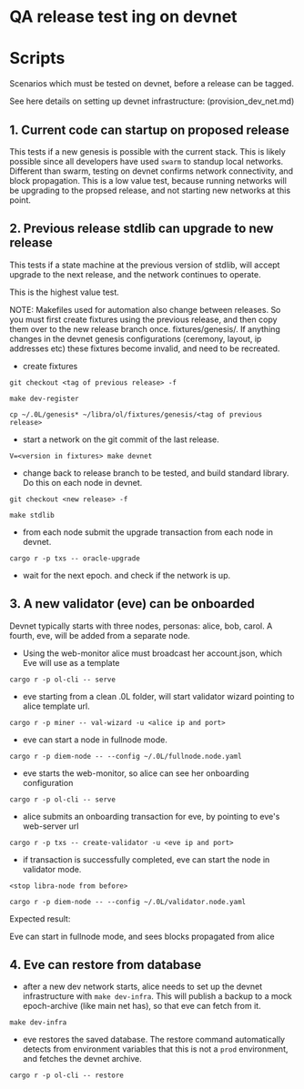 # QA release test ing on devnet

# Scripts

Scenarios which must be tested on devnet, before a release can be tagged.

See here details on setting up devnet infrastructure: (provision_dev_net.md)

## 1. Current code can startup on proposed release
This tests if a new genesis is possible with the current stack. This is likely possible since all developers have used `swarm` to standup local networks. Different than swarm, testing on devnet confirms network connectivity, and block propagation.
This is a low value test, because running networks will be upgrading to the propsed release, and not starting new networks at this point.

## 2. Previous release stdlib can upgrade to new release
This tests if a state machine at the previous version of stdlib, will accept upgrade to the next release, and the network continues to operate.

This is the highest value test.

NOTE: Makefiles used for automation also change between releases. So you must first create fixtures using the previous release, and then copy them over to the new release branch once. fixtures/genesis/<version>. If anything changes in the devnet genesis configurations (ceremony, layout, ip addresses etc) these fixtures become invalid, and need to be recreated.

- create fixtures

`git checkout <tag of previous release> -f`

`make dev-register`

`cp ~/.0L/genesis* ~/libra/ol/fixtures/genesis/<tag of previous release>`


- start a network on the git commit of the last release. 

`V=<version in fixtures> make devnet`

- change back to release branch to be tested, and build standard library. Do this on each node in devnet.

`git checkout <new release> -f`

`make stdlib`

- from each node submit the upgrade transaction from each node in devnet.

`cargo r -p txs -- oracle-upgrade`

- wait for the next epoch. and check if the network is up.

## 3. A new validator (eve) can be onboarded
Devnet typically starts with three nodes, personas: alice, bob, carol. A fourth, eve, will be added from a separate node.

- Using the web-monitor alice must broadcast her account.json, which Eve will use as a template

`cargo r -p ol-cli -- serve`


- eve starting from a clean .0L folder, will start validator wizard pointing to alice template url.

`cargo r -p miner -- val-wizard -u <alice ip and port>`

- eve can start a node in fullnode mode.

`cargo r -p diem-node -- --config ~/.0L/fullnode.node.yaml`

- eve starts the web-monitor, so alice can see her onboarding configuration

`cargo r -p ol-cli -- serve`

- alice submits an onboarding transaction for eve, by pointing to eve's web-server url

`cargo r -p txs -- create-validator -u <eve ip and port>`

- if transaction is successfully completed, eve can start the node in validator mode.

`<stop libra-node from before>`

`cargo r -p diem-node -- --config ~/.0L/validator.node.yaml`

Expected result:

Eve can start in fullnode mode, and sees blocks propagated from alice

## 4. Eve can restore from database

- after a new dev network starts, alice needs to set up the devnet infrastructure with `make dev-infra`. This will publish a backup to a mock epoch-archive (like main net has), so that eve can fetch from it.

`make dev-infra`


- eve restores the saved database. The restore command automatically detects from environment variables that this is not a `prod` environment, and fetches the devnet archive.

`cargo r -p ol-cli -- restore` 
